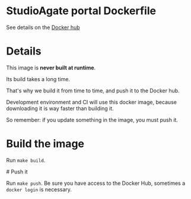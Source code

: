 StudioAgate portal Dockerfile
=============================

See details on the [Docker hub](https://hub.docker.com/r/pierstoval/studio-agate-portal/)

# Details

This image is **never built at runtime**.

Its build takes a long time.

That's why we build it from time to time, and push it to the Docker hub.

Development environment and CI will use this docker image, because downloading it is way faster than building it.

So remember: if you update something in the image, you must push it.

# Build the image

Run `make build`.

# Push it

Run `make push`. Be sure you have access to the Docker Hub, sometimes a `docker login` is necessary.
